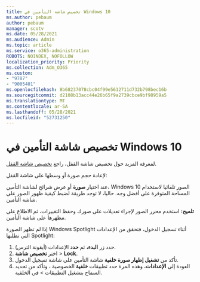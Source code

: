 ```yaml
---
title: تخصيص شاشة التأمين في Windows 10
ms.author: pebaum
author: pebaum
manager: scotv
ms.date: 05/28/2021
ms.audience: Admin
ms.topic: article
ms.service: o365-administration
ROBOTS: NOINDEX, NOFOLLOW
localization_priority: Priority
ms.collection: Adm_O365
ms.custom:
- "9787"
- "9005401"
ms.openlocfilehash: 8b68237078cbc04f99e5612711d732b798bec16b
ms.sourcegitcommit: d2108b13acc44e26b65f9a2739cbce9bf98959a5
ms.translationtype: MT
ms.contentlocale: ar-SA
ms.lasthandoff: 05/28/2021
ms.locfileid: "52731250"
---
```

# <a name="personalize-your-lock-screen-in-windows-10"></a>تخصيص شاشة التأمين في Windows 10

لمعرفة المزيد حول تخصيص شاشة القفل، راجع [تخصيص شاشة القفل](https://support.microsoft.com/windows/personalize-your-lock-screen-81dab9b0-35cf-887c-84a0-6de8ef72bea0).

لإعادة حجم صورة أو وسطها على شاشة القفل:

عند اختيار **صورة** أو عرض شرائح لشاشة التأمين، Windows 10 الصور تلقائيا لاستخدام المساحة المتوفرة على أفضل وجه.  حاليا، لا توجد طريقة لضبط كيفية ظهور الصور على شاشة التأمين.

**تلميح:** استخدم محرر الصور لإجراء تعديلات على صورك وحفظ التغييرات، ثم الاطلاع على مظهرها على شاشة التأمين.

إذا لم تظهر الصورة Windows Spotlight أثناء تسجيل الدخول، فتحقق من الإعدادات التي تطلبها Spotlight: 

1. حدد زر **البدء،** ثم **حدد** الإعدادات (أيقونة الترس).
1. اختر **تخصيص شاشة**  >  **Lock**.
1. تأكد من **تشغيل إظهار صورة خلفية** شاشة التأمين على شاشة تسجيل الدخول.
1. العودة إلى **الإعدادات**، وهذه المرة حدد تطبيقات **خلفية** الخصوصية ، وتأكد من تحديد السماح بتشغيل التطبيقات  >  في الخلفية. 